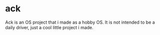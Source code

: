 # ack
Ack is an OS project that i made as a hobby OS. It is not intended to be a daily driver, just a cool little project i made.